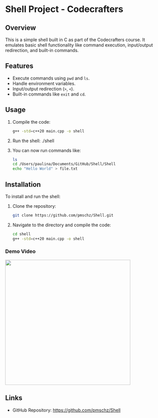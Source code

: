 # Shell Project - Codecrafters

## Overview
This is a simple shell built in C as part of the Codecrafters course. It emulates basic shell functionality like command execution, input/output redirection, and built-in commands.

## Features
- Execute commands using `pwd` and `ls`.
- Handle environment variables.
- Input/output redirection (`>`, `<`).
- Built-in commands like `exit` and `cd`.

## Usage
1. Compile the code:
    ```bash
    g++ -std=c++20 main.cpp -o shell  
    ```

2. Run the shell:
    ./shell

3. You can now run commands like:
    ```bash
    ls
    cd /Users/paulina/Documents/GitHub/Shell/Shell
    echo "Hello World" > file.txt
    ```

## Installation
To install and run the shell:
1. Clone the repository:
    ```bash
    git clone https://github.com/pmschz/Shell.git
    ```

2. Navigate to the directory and compile the code:
    ```bash
    cd shell
    g++ -std=c++20 main.cpp -o shell   
    ```


### Demo Video
[<img src="https://img.youtube.com/vi/9N4pFqYmeBs/maxresdefault.jpg" width="400" />](https://www.youtube.com/watch?v=9N4pFqYmeBs)
## Links
- GitHub Repository: https://github.com/pmschz/Shell
